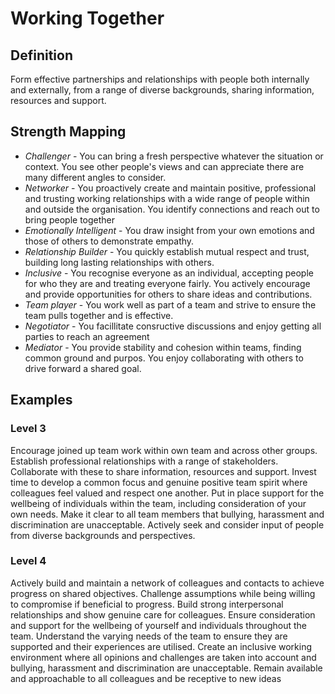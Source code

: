 # Working Together 


## Definition

Form effective partnerships and relationships with people both internally and externally, from a range of diverse backgrounds, sharing information, resources and support. 

## Strength Mapping

* _Challenger_ - You can bring a fresh perspective whatever the situation or context. You see other people's views and can appreciate there are many different angles to consider.
* _Networker_ - You proactively create and maintain positive, professional and trusting working relationships with a wide range of people within and outside the organisation. You identify connections and reach out to bring people together
* _Emotionally Intelligent_ - You draw insight from your own emotions and those of others to demonstrate empathy. 
* _Relationship Builder_ - You quickly establish mutual respect and trust, building long lasting relationships with others.
* _Inclusive_ - You recognise everyone as an individual, accepting people for who they are and treating everyone fairly. You actively encourage and provide opportunities for others to share ideas and contributions.
* _Team player_ - You work well as part of a team and strive to ensure the team pulls together and is effective.
* _Negotiator_ - You facillitate consructive discussions and enjoy getting all parties to reach an agreement
* _Mediator_ - You provide stability and cohesion within teams, finding common ground and purpos. You enjoy collaborating with others to drive forward a shared goal.

## Examples 

### Level 3

Encourage joined up team work within own team and across other groups. Establish professional relationships with a range of stakeholders. Collaborate with these to share information, resources and support. Invest time to develop a common focus and genuine positive team spirit where colleagues feel valued and respect one another. Put in place support for the wellbeing of individuals within the team, including consideration of your own needs. Make it clear to all team members that bullying, harassment and discrimination are unacceptable. Actively seek and consider input of people from diverse backgrounds and perspectives. 

### Level 4 

Actively build and maintain a network of colleagues and contacts to achieve progress on shared objectives. Challenge assumptions while being willing to compromise if beneficial to progress. Build strong interpersonal relationships and show genuine care for colleagues. Ensure consideration and support for the wellbeing of yourself and individuals throughout the team. Understand the varying needs of the team to ensure they are supported and their experiences are utilised. Create an inclusive working environment where all opinions and challenges are taken into account and bullying, harassment and discrimination are unacceptable. Remain available and approachable to all colleagues and be receptive to new ideas
